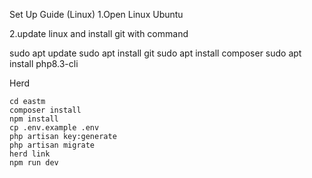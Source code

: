 
Set Up Guide (Linux)
1.Open Linux Ubuntu

2.update linux and install git with command

sudo apt update
sudo apt install git
sudo apt install composer
sudo apt install php8.3-cli

Herd
```
cd eastm
composer install
npm install
cp .env.example .env
php artisan key:generate
php artisan migrate
herd link
npm run dev
```
